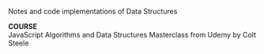 Notes and code implementations of Data Structures

**COURSE**  
JavaScript Algorithms and Data Structures Masterclass from Udemy by Colt Steele
